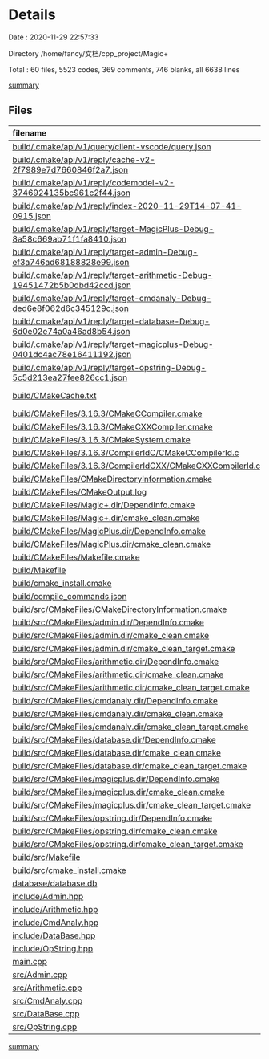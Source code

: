 # Details

Date : 2020-11-29 22:57:33

Directory /home/fancy/文档/cpp_project/Magic+

Total : 60 files,  5523 codes, 369 comments, 746 blanks, all 6638 lines

[summary](results.md)

## Files
| filename | language | code | comment | blank | total |
| :--- | :--- | ---: | ---: | ---: | ---: |
| [build/.cmake/api/v1/query/client-vscode/query.json](/build/.cmake/api/v1/query/client-vscode/query.json) | JSON | 1 | 0 | 0 | 1 |
| [build/.cmake/api/v1/reply/cache-v2-2f7989e7d7660846f2a7.json](/build/.cmake/api/v1/reply/cache-v2-2f7989e7d7660846f2a7.json) | JSON | 1,263 | 0 | 1 | 1,264 |
| [build/.cmake/api/v1/reply/codemodel-v2-3746924135bc961c2f44.json](/build/.cmake/api/v1/reply/codemodel-v2-3746924135bc961c2f44.json) | JSON | 131 | 0 | 1 | 132 |
| [build/.cmake/api/v1/reply/index-2020-11-29T14-07-41-0915.json](/build/.cmake/api/v1/reply/index-2020-11-29T14-07-41-0915.json) | JSON | 87 | 0 | 1 | 88 |
| [build/.cmake/api/v1/reply/target-MagicPlus-Debug-8a58c669ab71f1fa8410.json](/build/.cmake/api/v1/reply/target-MagicPlus-Debug-8a58c669ab71f1fa8410.json) | JSON | 132 | 0 | 1 | 133 |
| [build/.cmake/api/v1/reply/target-admin-Debug-ef3a746ad68188828e99.json](/build/.cmake/api/v1/reply/target-admin-Debug-ef3a746ad68188828e99.json) | JSON | 95 | 0 | 1 | 96 |
| [build/.cmake/api/v1/reply/target-arithmetic-Debug-19451472b5b0dbd42ccd.json](/build/.cmake/api/v1/reply/target-arithmetic-Debug-19451472b5b0dbd42ccd.json) | JSON | 95 | 0 | 1 | 96 |
| [build/.cmake/api/v1/reply/target-cmdanaly-Debug-ded6e8f062d6c345129c.json](/build/.cmake/api/v1/reply/target-cmdanaly-Debug-ded6e8f062d6c345129c.json) | JSON | 95 | 0 | 1 | 96 |
| [build/.cmake/api/v1/reply/target-database-Debug-6d0e02e74a0a46ad8b54.json](/build/.cmake/api/v1/reply/target-database-Debug-6d0e02e74a0a46ad8b54.json) | JSON | 95 | 0 | 1 | 96 |
| [build/.cmake/api/v1/reply/target-magicplus-Debug-0401dc4ac78e16411192.json](/build/.cmake/api/v1/reply/target-magicplus-Debug-0401dc4ac78e16411192.json) | JSON | 127 | 0 | 1 | 128 |
| [build/.cmake/api/v1/reply/target-opstring-Debug-5c5d213ea27fee826cc1.json](/build/.cmake/api/v1/reply/target-opstring-Debug-5c5d213ea27fee826cc1.json) | JSON | 95 | 0 | 1 | 96 |
| [build/CMakeCache.txt](/build/CMakeCache.txt) | CMake Cache | 319 | 0 | 73 | 392 |
| [build/CMakeFiles/3.16.3/CMakeCCompiler.cmake](/build/CMakeFiles/3.16.3/CMakeCCompiler.cmake) | CMake | 60 | 0 | 17 | 77 |
| [build/CMakeFiles/3.16.3/CMakeCXXCompiler.cmake](/build/CMakeFiles/3.16.3/CMakeCXXCompiler.cmake) | CMake | 70 | 0 | 19 | 89 |
| [build/CMakeFiles/3.16.3/CMakeSystem.cmake](/build/CMakeFiles/3.16.3/CMakeSystem.cmake) | CMake | 10 | 0 | 6 | 16 |
| [build/CMakeFiles/3.16.3/CompilerIdC/CMakeCCompilerId.c](/build/CMakeFiles/3.16.3/CompilerIdC/CMakeCCompilerId.c) | C | 507 | 50 | 115 | 672 |
| [build/CMakeFiles/3.16.3/CompilerIdCXX/CMakeCXXCompilerId.cpp](/build/CMakeFiles/3.16.3/CompilerIdCXX/CMakeCXXCompilerId.cpp) | C++ | 496 | 52 | 113 | 661 |
| [build/CMakeFiles/CMakeDirectoryInformation.cmake](/build/CMakeFiles/CMakeDirectoryInformation.cmake) | CMake | 12 | 0 | 5 | 17 |
| [build/CMakeFiles/CMakeOutput.log](/build/CMakeFiles/CMakeOutput.log) | Log | 425 | 0 | 39 | 464 |
| [build/CMakeFiles/Magic+.dir/DependInfo.cmake](/build/CMakeFiles/Magic+.dir/DependInfo.cmake) | CMake | 21 | 0 | 4 | 25 |
| [build/CMakeFiles/Magic+.dir/cmake_clean.cmake](/build/CMakeFiles/Magic+.dir/cmake_clean.cmake) | CMake | 9 | 0 | 2 | 11 |
| [build/CMakeFiles/MagicPlus.dir/DependInfo.cmake](/build/CMakeFiles/MagicPlus.dir/DependInfo.cmake) | CMake | 19 | 0 | 4 | 23 |
| [build/CMakeFiles/MagicPlus.dir/cmake_clean.cmake](/build/CMakeFiles/MagicPlus.dir/cmake_clean.cmake) | CMake | 9 | 0 | 2 | 11 |
| [build/CMakeFiles/Makefile.cmake](/build/CMakeFiles/Makefile.cmake) | CMake | 52 | 0 | 6 | 58 |
| [build/Makefile](/build/Makefile) | Makefile | 124 | 67 | 72 | 263 |
| [build/cmake_install.cmake](/build/cmake_install.cmake) | CMake | 46 | 0 | 10 | 56 |
| [build/compile_commands.json](/build/compile_commands.json) | JSON | 57 | 0 | 0 | 57 |
| [build/src/CMakeFiles/CMakeDirectoryInformation.cmake](/build/src/CMakeFiles/CMakeDirectoryInformation.cmake) | CMake | 12 | 0 | 5 | 17 |
| [build/src/CMakeFiles/admin.dir/DependInfo.cmake](/build/src/CMakeFiles/admin.dir/DependInfo.cmake) | CMake | 18 | 0 | 4 | 22 |
| [build/src/CMakeFiles/admin.dir/cmake_clean.cmake](/build/src/CMakeFiles/admin.dir/cmake_clean.cmake) | CMake | 9 | 0 | 2 | 11 |
| [build/src/CMakeFiles/admin.dir/cmake_clean_target.cmake](/build/src/CMakeFiles/admin.dir/cmake_clean_target.cmake) | CMake | 3 | 0 | 1 | 4 |
| [build/src/CMakeFiles/arithmetic.dir/DependInfo.cmake](/build/src/CMakeFiles/arithmetic.dir/DependInfo.cmake) | CMake | 18 | 0 | 4 | 22 |
| [build/src/CMakeFiles/arithmetic.dir/cmake_clean.cmake](/build/src/CMakeFiles/arithmetic.dir/cmake_clean.cmake) | CMake | 9 | 0 | 2 | 11 |
| [build/src/CMakeFiles/arithmetic.dir/cmake_clean_target.cmake](/build/src/CMakeFiles/arithmetic.dir/cmake_clean_target.cmake) | CMake | 3 | 0 | 1 | 4 |
| [build/src/CMakeFiles/cmdanaly.dir/DependInfo.cmake](/build/src/CMakeFiles/cmdanaly.dir/DependInfo.cmake) | CMake | 18 | 0 | 4 | 22 |
| [build/src/CMakeFiles/cmdanaly.dir/cmake_clean.cmake](/build/src/CMakeFiles/cmdanaly.dir/cmake_clean.cmake) | CMake | 9 | 0 | 2 | 11 |
| [build/src/CMakeFiles/cmdanaly.dir/cmake_clean_target.cmake](/build/src/CMakeFiles/cmdanaly.dir/cmake_clean_target.cmake) | CMake | 3 | 0 | 1 | 4 |
| [build/src/CMakeFiles/database.dir/DependInfo.cmake](/build/src/CMakeFiles/database.dir/DependInfo.cmake) | CMake | 18 | 0 | 4 | 22 |
| [build/src/CMakeFiles/database.dir/cmake_clean.cmake](/build/src/CMakeFiles/database.dir/cmake_clean.cmake) | CMake | 9 | 0 | 2 | 11 |
| [build/src/CMakeFiles/database.dir/cmake_clean_target.cmake](/build/src/CMakeFiles/database.dir/cmake_clean_target.cmake) | CMake | 3 | 0 | 1 | 4 |
| [build/src/CMakeFiles/magicplus.dir/DependInfo.cmake](/build/src/CMakeFiles/magicplus.dir/DependInfo.cmake) | CMake | 22 | 0 | 4 | 26 |
| [build/src/CMakeFiles/magicplus.dir/cmake_clean.cmake](/build/src/CMakeFiles/magicplus.dir/cmake_clean.cmake) | CMake | 13 | 0 | 2 | 15 |
| [build/src/CMakeFiles/magicplus.dir/cmake_clean_target.cmake](/build/src/CMakeFiles/magicplus.dir/cmake_clean_target.cmake) | CMake | 3 | 0 | 1 | 4 |
| [build/src/CMakeFiles/opstring.dir/DependInfo.cmake](/build/src/CMakeFiles/opstring.dir/DependInfo.cmake) | CMake | 18 | 0 | 4 | 22 |
| [build/src/CMakeFiles/opstring.dir/cmake_clean.cmake](/build/src/CMakeFiles/opstring.dir/cmake_clean.cmake) | CMake | 9 | 0 | 2 | 11 |
| [build/src/CMakeFiles/opstring.dir/cmake_clean_target.cmake](/build/src/CMakeFiles/opstring.dir/cmake_clean_target.cmake) | CMake | 3 | 0 | 1 | 4 |
| [build/src/Makefile](/build/src/Makefile) | Makefile | 216 | 69 | 111 | 396 |
| [build/src/cmake_install.cmake](/build/src/cmake_install.cmake) | CMake | 33 | 0 | 7 | 40 |
| [database/database.db](/database/database.db) | Database | 8 | 0 | 0 | 8 |
| [include/Admin.hpp](/include/Admin.hpp) | C++ | 12 | 9 | 5 | 26 |
| [include/Arithmetic.hpp](/include/Arithmetic.hpp) | C++ | 32 | 8 | 5 | 45 |
| [include/CmdAnaly.hpp](/include/CmdAnaly.hpp) | C++ | 18 | 9 | 6 | 33 |
| [include/DataBase.hpp](/include/DataBase.hpp) | C++ | 24 | 8 | 9 | 41 |
| [include/OpString.hpp](/include/OpString.hpp) | C++ | 25 | 8 | 6 | 39 |
| [main.cpp](/main.cpp) | C++ | 10 | 11 | 1 | 22 |
| [src/Admin.cpp](/src/Admin.cpp) | C++ | 42 | 8 | 3 | 53 |
| [src/Arithmetic.cpp](/src/Arithmetic.cpp) | C++ | 200 | 20 | 29 | 249 |
| [src/CmdAnaly.cpp](/src/CmdAnaly.cpp) | C++ | 58 | 18 | 6 | 82 |
| [src/DataBase.cpp](/src/DataBase.cpp) | C++ | 120 | 24 | 9 | 153 |
| [src/OpString.cpp](/src/OpString.cpp) | C++ | 73 | 8 | 5 | 86 |

[summary](results.md)